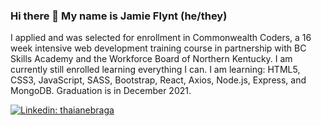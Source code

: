 ### Hi there 👋  My name is Jamie Flynt (he/they)


I applied and was selected for enrollment in Commonwealth Coders, a 16 week intensive web development training course in partnership with BC Skills Academy and the Workforce Board of Northern Kentucky. I am currently still enrolled learning everything I can. I am learning: HTML5, CSS3, JavaScript, SASS, Bootstrap, React, Axios, Node.js, Express, and MongoDB. Graduation is in December 2021. 

[![Linkedin: thaianebraga](https://img.shields.io/badge/-anmol-blue?style=flat-square&logo=Linkedin&logoColor=white&link=https://www.linkedin.com/in/jamie-flynt88/)](https://www.linkedin.com/in/jamie-flynt88/)

<!--
**Jamflynt/Jamflynt** is a ✨ _special_ ✨ repository because its `README.md` (this file) appears on your GitHub profile.

Here are some ideas to get you started:

- 🔭 I’m currently working on ...
- 🌱 I’m currently learning ...
- 👯 I’m looking to collaborate on ...
- 🤔 I’m looking for help with ...
- 💬 Ask me about ...
- 📫 How to reach me: ...
- 😄 Pronouns: ...
- ⚡ Fun fact: ...
-->
